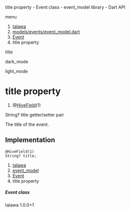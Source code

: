




title property - Event class - event\_model library - Dart API







menu

1. [talawa](../../index.html)
2. [models/events/event\_model.dart](../../models_events_event_model/models_events_event_model-library.html)
3. [Event](../../models_events_event_model/Event-class.html)
4. title property

title


dark\_mode

light\_mode




# title property


1. @[HiveField](https://pub.dev/documentation/hive/2.2.3/hive/HiveField-class.html)(1)

String?
title
getter/setter pair

The title of the event.


## Implementation

```
@HiveField(1)
String? title;
```

 


1. [talawa](../../index.html)
2. [event\_model](../../models_events_event_model/models_events_event_model-library.html)
3. [Event](../../models_events_event_model/Event-class.html)
4. title property

##### Event class





talawa
1.0.0+1






